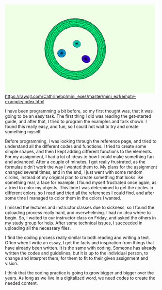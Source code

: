 ![alt text](screenshot.png "beskrivelse af billede")
https://rawgit.com/Cathrinebp/mini_exes/master/mini_ex1/empty-example/index.html

I have been programming a bit before, so my first thought was, that it was going to be an easy task. 
The first thing I did was reading the get-started guide, and after that, I tried to program the examples and task shown. I found this really easy, and fun, so I could not wait to try and create something myself. 

Before programming, I was looking through the reference page, and tried to understand all the different codes and functions. I tried to create some simple shapes, and then I kept adding different functions to the elements. For my assignment, I had a lot of ideas to how I could make something fun and advanced. After a couple of minutes, I got really frustrated, as the formulas didn’t work the way I wanted them to. My plans for the assignment changed several times, and in the end, I just went with some random circles, instead of my original plan to create something that looks like something real, a face for example. I found myself frustrated once again, as a tried to color my objects. This time I was determined to get the circles in different colors, so I read and tried all the references I could find, and after some time I managed to color them in the colors I wanted. 

I missed the lectures and instructor classes due to sickness, so I found the oploading process really hard, and overwhelming. I had no idea where to begin. So, I waited to our instructor class on Friday, and asked the others in my study group for help. After some technical issues, I succeeded in uploading all the necessary files. 

I find the coding process really similar to both reading and writing a text. Often when I write an essay, I get the facts and inspiration from things that have already been written. It is the same with coding. Someone has already written the codes and guidelines, but it is up to the individual person, to change and interpret them, for them to fit to their given assignment and vision. 

I think that the coding practice is going to grow bigger and bigger over the years. As long as we live in a digitalized word, we need codes to create the needed content.  
